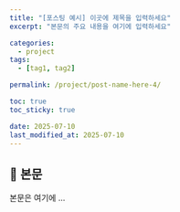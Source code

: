 ```yaml
---
title: "[포스팅 예시] 이곳에 제목을 입력하세요"
excerpt: "본문의 주요 내용을 여기에 입력하세요"

categories:
  - project
tags:
  - [tag1, tag2]

permalink: /project/post-name-here-4/

toc: true
toc_sticky: true

date: 2025-07-10
last_modified_at: 2025-07-10
---
```


## 🦥 본문

본문은 여기에 ...
